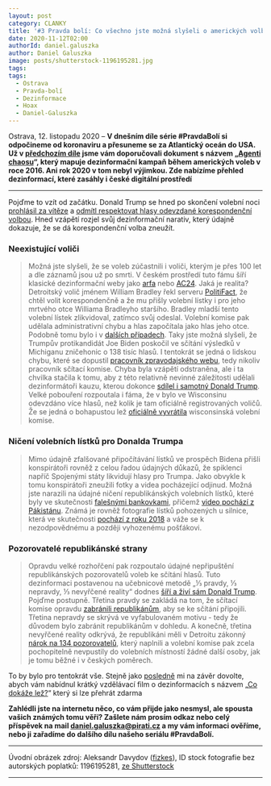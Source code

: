 ```yaml
---
layout: post
category: CLANKY
title: '#3 Pravda bolí: Co všechno jste možná slyšeli o amerických volbách'
date: 2020-11-12T02:00
authorId: daniel.galuszka
author: Daniel Galuszka
image: posts/shutterstock-1196195281.jpg
tags:
tags:
  - Ostrava
  - Pravda-bolí
  - Dezinformace
  - Hoax
  - Daniel-Galuszka
---
```


Ostrava, 12. listopadu 2020 – **V dnešním díle série #PravdaBolí si odpočineme od koronaviru a přesuneme se za Atlantický oceán do USA. Už v [předchozím díle](https://moravskoslezsky.pirati.cz/aktuality/pravda-boli-2-covid-19-vyhani-tehotne-zeny.html) jsme vám doporučovali dokument s názvem  &bdquo;[Agenti chaosu](https://www.csfd.cz/film/909827-agenti-chaosu/prehled/)&ldquo;, který mapuje dezinformační kampaň během amerických voleb v roce 2016. Ani rok 2020 v tom nebyl výjimkou. Zde nabízíme přehled dezinformací, které zasáhly i české digitální prostředí**

<hr />

Pojďme to vzít od začátku. Donald Trump se hned po skončení volební noci [prohlásil za vítěze](https://ct24.ceskatelevize.cz/svet/3221554-trump-ve-svem-projevu-opet-rekl-ze-vyhral-biden-v-souvislosti-s-demonstracemi-vyzval-ke) a [odmítl respektovat hlasy odevzdané korespondenční volbou](https://ct24.ceskatelevize.cz/svet/3221479-trumpova-kampan-se-obraci-na-soudy-chce-pozastavovat-scitani-i-prepocitavat-hlasy). Hned vzápětí rozjel svůj dezinformační narativ, který údajně dokazuje, že se dá korespondenční volba zneužít.

### Neexistující voliči
>Možná jste slyšeli, že se voleb zúčastnili i voliči, kterým je přes 100 let a dle záznamů jsou už po smrti. V českém prostředí tuto fámu šíří klasické dezinformační weby jako [arfa](https://www.arfa.cz/jejda-ve-volbach-v-usa-volili-demokratickou-stranu-volici-kterym-je-120-let-nebo-uz-jsou-davno-po-smrti-tady-je-dukaz-video-z-databaze-demokracie-az-za-hrob-jste-i-vy-v-databazi-volicu-usa-zji/#.X6zpP2hKiM9) nebo [AC24](https://ac24.cz/en/-/volebni-podvod-118-let-stary-muz-ktery-zemrel-v-roce-1984-hlasoval-ve-volbach-v-roce-2020). Jaká je realita? Detroitský volič jménem William Bradley řekl serveru [PolitiFact](https://www.politifact.com/factchecks/2020/nov/05/facebook-posts/no-dead-voter-named-william-bradley-didnt-vote-det/?fbclid=IwAR2uKdjn9iqk4degSFOA2zx9mykixZlmcW8JOTc5LARLO1K8fSPf7ZO_JSc), že chtěl volit korespondenčně a že mu přišly volební lístky i pro jeho mrtvého otce Williama Bradleyho staršího. Bradley mladší tento volební lístek zlikvidoval, zatímco svůj odeslal. Volební komise pak udělala administrativní chybu a hlas započítala jako hlas jeho otce. Podobně tomu bylo i v [dalších případech](https://www.logically.ai/factchecks/library/0dd425c5). Taky jste možná slyšeli, že Trumpův protikandidát Joe Biden poskočil ve sčítání výsledků v Michiganu zničehonic o 138 tisíc hlasů. I tentokrát se jedná o lidskou chybu, které se dopustil [pracovník zpravodajského webu](https://eu.freep.com/story/news/politics/elections/2020/11/04/michigan-election-ballots-mail-absentee-hour-count-update/6161367002/), tedy nikoliv pracovník sčítací komise. Chyba byla vzápětí odstraněna, ale i ta chvilka stačila k tomu, aby z této relativně nevinné záležitosti udělali dezinformátoři kauzu, kterou dokonce [sdílel i samotný Donald Trump](https://www.vox.com/recode/2020/11/4/21549710/biden-michigan-votes-trump-retweet-election-map). Velké pobouření rozpoutala i fáma, že v bylo ve Wisconsinu odevzdáno více hlasů, než kolik je tam oficiálně registrovaných voličů. Že se jedná o bohapustou lež [oficiálně vyvrátila](https://apnews.com/article/fact-check-wisconsin-vote-vs-voters-afs:Content:9672223) wisconsinská volební komise. 

### Ničení volebních lístků pro Donalda Trumpa
>Mimo údajně zfalšované připočítávání lístků ve prospěch Bidena přišli konspirátoři rovněž z celou řadou údajných důkazů, že spiklenci napříč Spojenými státy likvidují hlasy pro Trumpa. Jako obvykle k tomu konspirátoři zneužili fotky a videa pocházející odjinud. Možná jste narazili na údajné ničení republikánských volebních lístků, které byly ve skutečnosti [falešnými bankovkami](https://news24online.com/news/Gadgets/pakistan-is-destroying-fake-indian-currency-find-out-how-31/), přičemž [video pochází z Pákistánu](https://www.youtube.com/watch?v=mUDiiAFEDHw&fbclid=IwAR2iE_ABd4Aw7mifbt41RvwO66O6cxI-6nkQfTpgFXu-MDN3TbHe-Fi6j8U). Známá je rovněž fotografie lístků pohozených u silnice, která ve skutečnosti [pochází z roku 2018](https://www.nj.com/camden/2018/10/mail_carrier_dumped_hundreds_of_letters_on_side_of_road_and_quit.html?fbclid=IwAR1fdCHdo8q_-AL2rvb80XWMdnUhnUj_73zrDquituEEOczj_3V8LS0Bbpc) a váže se k nezodpovědnému a později vyhozenému pošťákovi.

### Pozorovatelé republikánské strany
>Opravdu velké rozhořčení pak rozpoutalo údajné nepřipuštění republikánských pozorovatelů voleb ke sčítání hlasů. Tuto dezinformaci postavenou na učebnicové metodě &bdquo;⅓ pravdy, ⅓ nepravdy, ⅓ nevyřčené reality&ldquo; dodnes [šíří a živí sám Donald Trump](https://twitter.com/realDonaldTrump/status/1324139647111409667). Pojďme postupně. Třetina pravdy se zakládá na tom, že sčítací komise opravdu [zabránili republikánům](https://eu.freep.com/story/news/politics/elections/2020/11/05/trump-speech-election-2020-detroit-michigan/6182170002/), aby se ke sčítání připojili. Třetina nepravdy se skrývá ve vyfabulovaném motivu - tedy že důvodem bylo zabránit republikánům v dohledu. A konečně, třetina nevyřčené reality odkrývá, že republikáni měli v Detroitu zákonný [nárok na 134 pozorovatelů](https://eu.detroitnews.com/story/news/politics/2020/11/04/poll-challengers-converge-detroit-amid-close-election-results/6161484002/), který naplnili a volební komise pak zcela pochopitelně nevpustily do volebních místností žádné další osoby, jak je tomu běžné i v českých poměrech. 

To by bylo pro tentokrát vše. Stejně jako [posledně](https://moravskoslezsky.pirati.cz/aktuality/pravda-boli-2-covid-19-vyhani-tehotne-zeny.html) mi na závěr dovolte, abych vám nabídnul krátký vzdělávací film o dezinformacích s názvem &bdquo;[Co dokáže lež?](https://www.jsns.cz/lekce/194628-co-dokaze-lez)&ldquo; který si lze přehrát zdarma

**Zahlédli jste na internetu něco, co vám přijde jako nesmysl, ale spousta vašich známých tomu věří? Zašlete nám prosím odkaz nebo celý příspěvek na mail daniel.galuszka@pirati.cz a my vám informaci ověříme, nebo ji zařadíme do dalšího dílu našeho seriálu #PravdaBolí.**

---

Úvodní obrázek zdroj: Aleksandr Davydov ([fizkes](https://www.shutterstock.com/cs/g/fizkes "fizkes")), ID stock fotografie bez autorských poplatků: 1196195281, [ze Shutterstock](https://www.shutterstock.com/cs/image-photo/confused-millennial-man-sitting-alone-on-1196195281)

- - -
